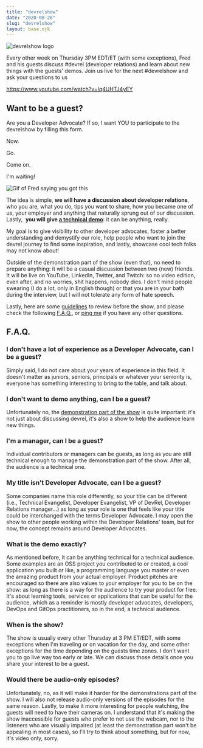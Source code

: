 ```yaml
---
title: "devrelshow"
date: "2020-08-26"
slug: "devrelshow"
layout: base.njk
---
```


![devrelshow logo](../images/Twitter-logo.jpg)

Every other week on Thursday 3PM EDT/ET (with some exceptions), Fred and his guests discuss #devrel (developer relations) and learn about new things with the guests' demos. Join us live for the next #devrelshow and ask your questions to us

https://www.youtube.com/watch?v=lq4UHTJ4yEY

## Want to be a guest?

Are you a Developer Advocate? If so, I want YOU to participate to the devrelshow by filling this form.

Now.

Go.

Come on.

I'm waiting!

![Gif of Fred saying you got this](../images/you-got-it.gif)

The idea is simple, **we will have a discussion about developer relations**, who you are, what you do, tips you want to share, how you became one of us, your employer and anything that naturally sprung out of our discussion. Lastly,  **you will give [a technical demo](#what-is-the-demo-exactly)**: it can be anything, really.

My goal is to give visibility to other developer advocates, foster a better understanding and demystify our role, help people who want to join the devrel journey to find some inspiration, and lastly, showcase cool tech folks may not know about!

Outside of the demonstration part of the show (even that), no need to prepare anything: it will be a casual discussion between two (new) friends. It will be live on YouTube, LinkedIn, Twitter, and Twitch: so no video edition, even after, and no worries, shit happens, nobody dies. I don't mind people swearing (I do a lot, only in English though) or that you are in your bath during the interview, but I will not tolerate any form of hate speech.

Lastly, here are some [guidelines](../recording-guidelines/) to review before the show, and please check the following [F.A.Q.](#faq), or [ping me](../contact) if you have any other questions.

## F.A.Q.

### I don't have a lot of experience as a Developer Advocate, can I be a guest?

Simply said, I do not care about your years of experience in this field. It doesn't matter as juniors, seniors, principals or whatever your seniority is, everyone has something interesting to bring to the table, and talk about.

### I don't want to demo anything, can I be a guest?

Unfortunately no, the [demonstration part of the show](#what-is-the-demo-exactly) is quite important: it's not just about discussing devrel, it's also a show to help the audience learn new things.

### I'm a manager, can I be a guest?

Individual contributors or managers can be guests, as long as you are still technical enough to manage the demonstration part of the show. After all, the audience is a technical one.

### My title isn't Developer Advocate, can I be a guest?

Some companies name this role differently, so your title can be different (i.e., Technical Evangelist, Developer Evangelist, VP of DevRel, Developer Relations manager...) as long as your role is one that feels like your title could be interchanged with the terms Developer Advocate. I may open the show to other people working within the Developer Relations' team, but for now, the concept remains around Developer Advocates.

### What is the demo exactly?

As mentioned before, it can be anything technical for a technical audience. Some examples are an OSS project you contributed to or created, a cool application you built or like, a programming language you master or even the amazing product from your actual employer. Product pitches are encouraged so there are also values to your employer for you to be on the show: as long as there is a way for the audience to try your product for free. It's about learning tools, services or applications that can be useful for the audience, which as a reminder is mostly developer advocates, developers, DevOps and GitOps practitioners, so in the end, a technical audience.

### When is the show?

The show is usually every other Thursday at 3 PM ET/EDT, with some exceptions when I'm traveling or on vacation for the day, and some other exceptions for the time depending on the guests time zones. I don't want you to go live way too early or late. We can discuss those details once you share your interest to be a guest.

### Would there be audio-only episodes?

Unfortunately, no, as it will make it harder for the demonstrations part of the show. I will also not release audio-only versions of the episodes for the same reason. Lastly, to make it more interesting for people watching, the guests will need to have their cameras on. I understand that it's making the show inaccessible for guests who prefer to not use the webcam, nor to the listeners who are visually impaired (at least the demonstration part won't be appealing in most cases), so I'll try to think about something, but for now, it's video only, sorry.
